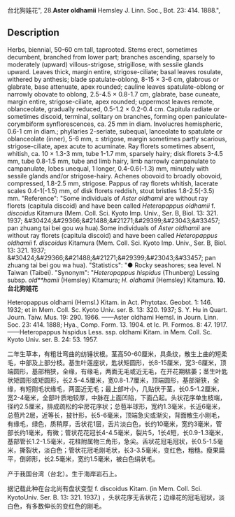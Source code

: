台北狗娃花",
28.**Aster oldhamii** Hemsley J. Linn. Soc., Bot. 23: 414. 1888.",

## Description
Herbs, biennial, 50-60 cm tall, taprooted. Stems erect, sometimes decumbent, branched from lower part; branches ascending, sparsely to moderately (upward) villous-strigose, strigillose, with sessile glands upward. Leaves thick, margin entire, strigose-ciliate; basal leaves rosulate, withered by anthesis; blade spatulate-oblong, 8-15 × 3-6 cm, glabrous or glabrate, base attenuate, apex rounded; cauline leaves spatulate-oblong or narrowly obovate to oblong, 2.5-4.5 × 0.8-1.7 cm, glabrate, base cuneate, margin entire, strigose-ciliate, apex rounded; uppermost leaves remote, oblanceolate, gradually reduced, 0.5-1.2 × 0.2-0.4 cm. Capitula radiate or sometimes discoid, terminal, solitary on branches, forming open paniculate-corymbiform synflorescences, ca. 25 mm in diam. Involucres hemispheric, 0.6-1 cm in diam.; phyllaries 2-seriate, subequal, lanceolate to spatulate or oblanceolate (inner), 5-6 mm, ± strigose, margin sometimes partly scarious, strigose-ciliate, apex acute to acuminate. Ray florets sometimes absent, whitish, ca. 10 × 1.3-3 mm, tube 1-1.7 mm, sparsely hairy; disk florets 3-4.5 mm, tube 0.8-1.5 mm, tube and limb hairy, limb narrowly campanulate to campanulate, lobes unequal, 1 longer, 0.4-0.6(-1.3) mm, minutely with sessile glands and/or strigose-hairy. Achenes obovoid to broadly obovoid, compressed, 1.8-2.5 mm, strigose. Pappus of ray florets whitish, lacerate scales 0.4-1(-1.5) mm, of disk florets reddish, stout bristles 1.8-2.5(-3.5) mm.
  "Reference": "Some individuals of *Aster oldhamii* are without ray florets (capitula discoid) and have been called *Heteropappus oldhamii* f. *discoidus* Kitamura (Mem. Coll. Sci. Kyoto Imp. Univ., Ser. B, Biol. 13: 321. 1937; &amp;#30424;&amp;#29366;&amp;#21488;&amp;#21271;&amp;#29399;&amp;#23043;&amp;#33457; pan zhuang tai bei gou wa hua).Some individuals of *Aster oldhamii* are without ray florets (capitula discoid) and have been called *Heteropappus oldhamii* f. *discoidus* Kitamura (Mem. Coll. Sci. Kyoto Imp. Univ., Ser. B, Biol. 13: 321. 1937; &amp;#30424;&amp;#29366;&amp;#21488;&amp;#21271;&amp;#29399;&amp;#23043;&amp;#33457; pan zhuang tai bei gou wa hua).
  "Statistics": "● Rocky seashores; sea level. N Taiwan (Taibei).
  "Synonym": "*Heteropappus hispidus* (Thunberg) Lessing subsp. *old**hamii* (Hemsley) Kitamura; *H. oldhamii* (Hemsley) Kitamura.
**10. 台北狗娃花**

Heteropappus oldhami (Hemsl.) Kitam. in Act. Phytotax. Geobot. 1: 146. 1932; et in Mem. Coll. Sc. Kyoto Univ. ser. B. 13: 320. 1937; S. Y. Hu in Quart. Journ. Taiw. Mus. 19: 290. 1966. ——Aster oldhami Hemsl. in Journ. Linn. Soc. 23: 414. 1888; Hya., Comp. Form. 13. 1904. et Ic. Pl. Formos. 8: 47. 1917. ——Heteropappus hispidus Less. ssp. oldhami Kitam. in Mem. Coll. Sc. Kyoto Univ. ser. B. 24: 53. 1957.

二年生草本，有粗壮弯曲的纺锤状根。茎高50-60厘米，具条纹，散生上曲的短柔毛，中部及上部分枝。基生叶莲座状，匙状矩圆形，长8-15厘米，宽3-6厘米，顶端圆形，基部稍狭，全缘，有缘毛，两面无毛或近无毛，在开花期枯萎；茎生叶匙状矩圆形或矩圆形，长2.5-4.5厘米，宽0.8-1.7厘米，顶端圆形，基部渐狭，全缘，有短刚毛状缘毛，两面近无毛；最上部叶小，几贴伏于茎，长0.5-1.2厘米，宽2-4毫米，全部叶质地较厚，中脉在上面凹陷，下面凸起。头状花序单生枝端，径约2.5厘米，排成疏松的伞房花序状；总苞半球形，宽约1.3毫米，长近6毫米，总苞片2层，近等长，披针形，长5-6毫米，顶端急尖或渐尖，背面散生小刚毛，有缘毛，绿色，质稍厚，舌状花1层，舌片淡白色，长约10毫米，宽约3毫米，管部长约1毫米，有微；管状花花冠长4-4.5毫米，裂片5，1长4短，长0.9-1.3毫米，基部管长1.2-1.5毫米，花柱附属物三角形，急尖。舌状花冠毛冠状，长0.5-1.5毫米，撕裂状，淡白色；管状花冠毛刚毛状，长3-3.5毫米，变红色，粗糙。瘦果扁平，倒卵形，长2.5毫米，宽约1.5毫米，被白色绢状毛。

产于我国台湾（台北）。生于海岸岩石上。

据记载此种在台北尚有盘状变型 f. discoidus Kitam. (in Mem. Coll. Sci. KyotoUniv. Ser. B. 13: 321. 1937.) ，头状花序无舌状花；边缘花的冠毛冠状，淡白色，有多数伸长的变红色的刚毛。
